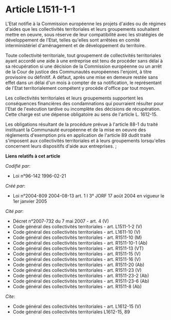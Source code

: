 # Article L1511-1-1

L'Etat notifie à la Commission européenne les projets d'aides ou de régimes d'aides que les collectivités territoriales et
leurs groupements souhaitent mettre en oeuvre, sous réserve de leur compatibilité avec les stratégies de développement de
l'Etat, telles qu'elles sont arrêtées en comité interministériel d'aménagement et de développement du territoire.

Toute collectivité territoriale, tout groupement de collectivités territoriales ayant accordé une aide à une entreprise est
tenu de procéder sans délai à sa récupération si une décision de la Commission européenne ou un arrêt de la Cour de justice
des Communautés européennes l'enjoint, à titre provisoire ou définitif. A défaut, après une mise en demeure restée sans effet
dans un délai d'un mois à compter de sa notification, le représentant de l'Etat territorialement compétent y procède d'office
par tout moyen.

Les collectivités territoriales et leurs groupements supportent les conséquences financières des condamnations qui pourraient
résulter pour l'Etat de l'exécution tardive ou incomplète des décisions de récupération. Cette charge est une dépense
obligatoire au sens de l'article L. 1612-15.

Les obligations résultant de la procédure prévue à l'article 88-1 du traité instituant la Communauté européenne et de la mise
en oeuvre des règlements d'exemption pris en application de l'article 89 dudit traité s'imposent aux collectivités
territoriales et à leurs groupements lorsqu'elles concernent leurs dispositifs d'aide aux entreprises. ;

**Liens relatifs à cet article**

_Codifié par_:

  - Loi n°96-142 1996-02-21

_Créé par_:

  - Loi n°2004-809 2004-08-13 art. 1 I 3° JORF 17 août 2004 en vigueur le 1er janvier 2005

_Cité par_:

  - Décret n°2007-732 du 7 mai 2007 - art. 4 (V)
  - Code général des collectivités territoriales - art. L1511-1-2 (V)
  - Code général des collectivités territoriales - art. L1611-10 (V)
  - Code général des collectivités territoriales - art. R1511-10 (M)
  - Code général des collectivités territoriales - art. R1511-10-1 (Ab)
  - Code général des collectivités territoriales - art. R1511-13 (VT)
  - Code général des collectivités territoriales - art. R1511-15 (V)
  - Code général des collectivités territoriales - art. R1511-16 (V)
  - Code général des collectivités territoriales - art. R1511-20 (Ab)
  - Code général des collectivités territoriales - art. R1511-23 (V)
  - Code général des collectivités territoriales - art. R1511-23-2 (Ab)
  - Code général des collectivités territoriales - art. R1511-23-6 (Ab)
  - Code général des collectivités territoriales - art. R1511-8 (Ab)

_Cite_:

  - Code général des collectivités territoriales - art. L1612-15 (V)
  - Code général des collectivités territoriales L1612-15, 89
